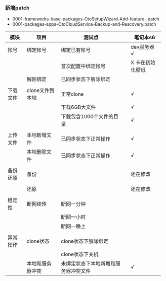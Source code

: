 ### 新增patch
- 0001-frameworks-base-packages-OtoSetupWizard-Add-feature-.patch
- 0001-packages-apps-OtoCloudService-Backup-and-Rescovery.patch

|模块|项目|测试点||笔记本s6|
|-----|-----|-----|-----|-----|
|帐号|绑定帐号|绑定已有帐号||dev服务器 √|
|||首次配置中绑定帐号||X 卡在初始化壁纸|
||解除绑定|已同步状态下解除绑定||||
|||||||||
|下载文件|clone文件到本地|正常clone||√|
|||下载6GB大文件||√|
|||下载包含1000个文件的目录||√|
|||||||||
|上传文件|本地新增文件|已同步状态下正常操作||√|
||本地删除文件|已同步状态下正常操作||√|
|||||||||
|备份还原|备份|||还在修改|还在修改|
||||||||
||还原|||还在修改|还在修改|
|||||||||
|稳定性|断网续传|断网一分钟|||||
|||断网一小时|||||
|||断网一晚上|||||
|||||||||
|异常操作|clone状态|clone状态下解除绑定|||||
|||clone状态下关机|||||
||本地和服务器冲突|未绑定状态下本地新增和服务器冲突文件||√|
